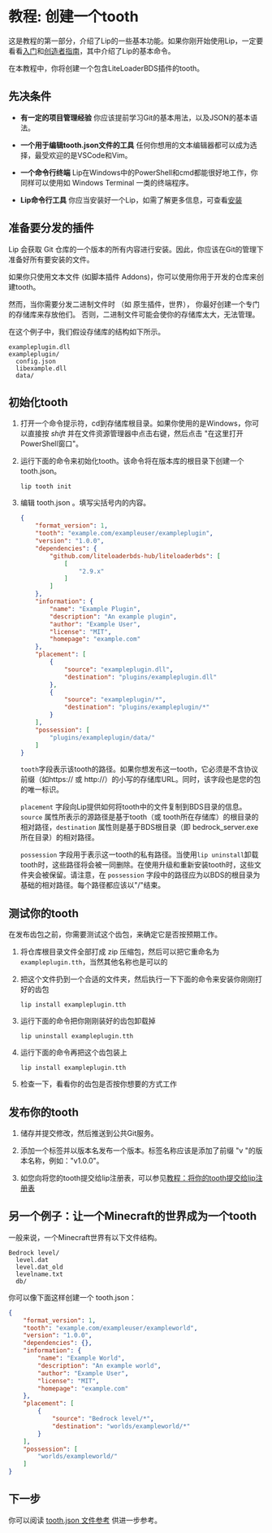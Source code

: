 # 教程: 创建一个tooth

这是教程的第一部分，介绍了Lip的一些基本功能。如果你刚开始使用Lip，一定要看看[入门](../quickstart.md)和[创造者指南](../creator_quickstart.md)，其中介绍了Lip的基本命令。

在本教程中，你将创建一个包含LiteLoaderBDS插件的tooth。

## 先决条件

- **有一定的项目管理经验** 你应该提前学习Git的基本用法，以及JSON的基本语法。

- **一个用于编辑tooth.json文件的工具** 任何你想用的文本编辑器都可以成为选择，最受欢迎的是VSCode和Vim。

- **一个命令行终端** Lip在Windows中的PowerShell和cmd都能很好地工作，你同样可以使用如 Windows Terminal 一类的终端程序。

- **Lip命令行工具** 你应当安装好一个Lip，如需了解更多信息，可查看[安装](../installation.md)

## 准备要分发的插件

Lip 会获取 Git 仓库的一个版本的所有内容进行安装。因此，你应该在Git的管理下准备好所有要安装的文件。

如果你只使用文本文件 (如脚本插件 Addons)，你可以使用你用于开发的仓库来创建tooth。

然而，当你需要分发二进制文件时 （如 原生插件，世界）， 你最好创建一个专门的存储库来存放他们。 否则，二进制文件可能会使你的存储库太大，无法管理。

在这个例子中，我们假设存储库的结构如下所示。

```
exampleplugin.dll
exampleplugin/
  config.json
  libexample.dll
  data/
```

## 初始化tooth

1. 打开一个命令提示符，cd到存储库根目录。如果你使用的是Windows，你可以直接按 *shift* 并在文件资源管理器中点击右键，然后点击 "在这里打开PowerShell窗口"。

2. 运行下面的命令来初始化tooth。该命令将在版本库的根目录下创建一个 tooth.json。

   ```shell
   lip tooth init
   ```

3. 编辑 tooth.json 。填写尖括号内的内容。 

   ```json
   {
       "format_version": 1,
       "tooth": "example.com/exampleuser/exampleplugin",
       "version": "1.0.0",
       "dependencies": {
           "github.com/liteloaderbds-hub/liteloaderbds": [
               [
                   "2.9.x"
               ]
           ]
       },
       "information": {
           "name": "Example Plugin",
           "description": "An example plugin",
           "author": "Example User",
           "license": "MIT",
           "homepage": "example.com"
       },
       "placement": [
           {
               "source": "exampleplugin.dll",
               "destination": "plugins/exampleplugin.dll"
           },
           {
               "source": "exampleplugin/*",
               "destination": "plugins/exampleplugin/*"
           }
       ],
       "possession": [
           "plugins/exampleplugin/data/"
       ]
   }
   ```

   `tooth`字段表示该tooth的路径。如果你想发布这一tooth，它必须是不含协议前缀（如https:// 或 http://）的小写的存储库URL。同时，该字段也是您的包的唯一标识。

   `placement` 字段向Lip提供如何将tooth中的文件复制到BDS目录的信息。`source` 属性所表示的源路径是基于tooth（或 tooth所在存储库）的根目录的相对路径，`destination` 属性则是基于BDS根目录（即 bedrock_server.exe 所在目录）的相对路径。
   
   `possession` 字段用于表示这一tooth的私有路径。当使用`lip uninstall`卸载tooth时，这些路径将会被一同删除。在使用升级和重新安装tooth时，这些文件夹会被保留。请注意，在 `possession` 字段中的路径应为以BDS的根目录为基础的相对路径。每个路径都应该以"/"结束。

## 测试你的tooth

在发布齿包之前，你需要测试这个齿包，来确定它是否按预期工作。

1. 将仓库根目录文件全部打成 zip 压缩包，然后可以把它重命名为 `exampleplugin.tth`，当然其他名称也是可以的

2. 把这个文件扔到一个合适的文件夹，然后执行一下下面的命令来安装你刚刚打好的齿包

   ```shell
   lip install exampleplugin.tth
   ```

3. 运行下面的命令把你刚刚装好的齿包卸载掉

   ```shell
   lip uninstall exampleplugin.tth
   ```

4. 运行下面的命令再把这个齿包装上

   ```shell
   lip install exampleplugin.tth
   ```

5. 检查一下，看看你的齿包是否按你想要的方式工作

## 发布你的tooth

1. 储存并提交修改，然后推送到公共Git服务。

2. 添加一个标签并以版本名发布一个版本。标签名称应该是添加了前缀 "v "的版本名称，例如："v1.0.0"。

3. 如您向将您的tooth提交给lip注册表，可以参见[教程：将你的tooth提交给lip注册表](submit_your_tooth_to_lip_registry.md)

## 另一个例子：让一个Minecraft的世界成为一个tooth

一般来说，一个Minecraft世界有以下文件结构。

```
Bedrock level/
  level.dat
  level.dat_old
  levelname.txt
  db/
```

你可以像下面这样创建一个 tooth.json：

```json
{
    "format_version": 1,
    "tooth": "example.com/exampleuser/exampleworld",
    "version": "1.0.0",
    "dependencies": {},
    "information": {
        "name": "Example World",
        "description": "An example world",
        "author": "Example User",
        "license": "MIT",
        "homepage": "example.com"
    },
    "placement": [
        {
            "source": "Bedrock level/*",
            "destination": "worlds/exampleworld/*"
        }
    ],
    "possession": [
        "worlds/exampleworld/"
    ]
}
```

## 下一步

你可以阅读 [tooth.json 文件参考](../tooth_json_file_reference.md) 供进一步参考。
